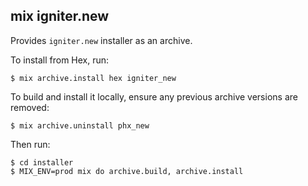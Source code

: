 ## mix igniter.new

Provides `igniter.new` installer as an archive.

To install from Hex, run:

    $ mix archive.install hex igniter_new

To build and install it locally,
ensure any previous archive versions are removed:

    $ mix archive.uninstall phx_new

Then run:

    $ cd installer
    $ MIX_ENV=prod mix do archive.build, archive.install
